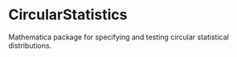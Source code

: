 # CircularStatistics
Mathematica package for specifying and testing circular statistical distributions.
